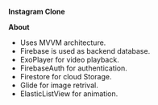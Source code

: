 **Instagram Clone**

**About**
* Uses MVVM architecture.
* Firebase is used as backend database.
* ExoPlayer for video playback.
* FirebaseAuth for authentication.
* Firestore for cloud Storage.
* Glide for image retrival.
* ElasticListView for animation.
 
